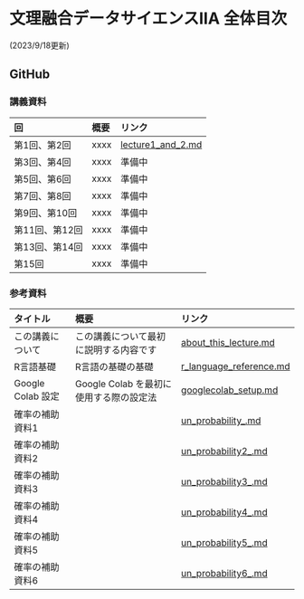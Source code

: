 # 文理融合データサイエンスIIA 全体目次
(2023/9/18更新)

## GitHub

### 講義資料


| 回           | 概要   |  リンク                                      |
|:--           |:--     | :--                                         |
| 第1回、第2回  | xxxx   | [lecture1_and_2.md](text/lecture1_and_2.md) |
| 第3回、第4回  | xxxx   | 準備中                                      |
| 第5回、第6回  | xxxx   | 準備中                                      |
| 第7回、第8回  | xxxx   | 準備中                                      |
| 第9回、第10回 | xxxx   | 準備中                                      |
| 第11回、第12回| xxxx   | 準備中                                      |
| 第13回、第14回| xxxx   | 準備中                                      |
| 第15回       | xxxx   | 準備中                                      |



### 参考資料
| タイトル           | 概要   |  リンク                                      |
|:--           |:--     | :--                                         |
| この講義について  | この講義について最初に説明する内容です   | [about_this_lecture.md](reference/about_this_lecture.md) |
| R言語基礎  | R言語の基礎の基礎   | [r_language_reference.md](reference/r_language_reference.md) |
| Google Colab 設定  | Google Colab を最初に使用する際の設定法   | [googlecolab_setup.md](reference/googlecolab_setup.md) |
| 確率の補助資料1 |                              | [un_probability_.md](reference/un_probability.md) |
| 確率の補助資料2 |                              | [un_probability2_.md](reference/un_probability2.md) |
| 確率の補助資料3 |                              | [un_probability3_.md](reference/un_probability3.md) |
| 確率の補助資料4 |                              | [un_probability4_.md](reference/un_probability4.md) |
| 確率の補助資料5 |                              | [un_probability5_.md](reference/un_probability5.md) |
| 確率の補助資料6 |                              | [un_probability6_.md](reference/un_probability6.md) |